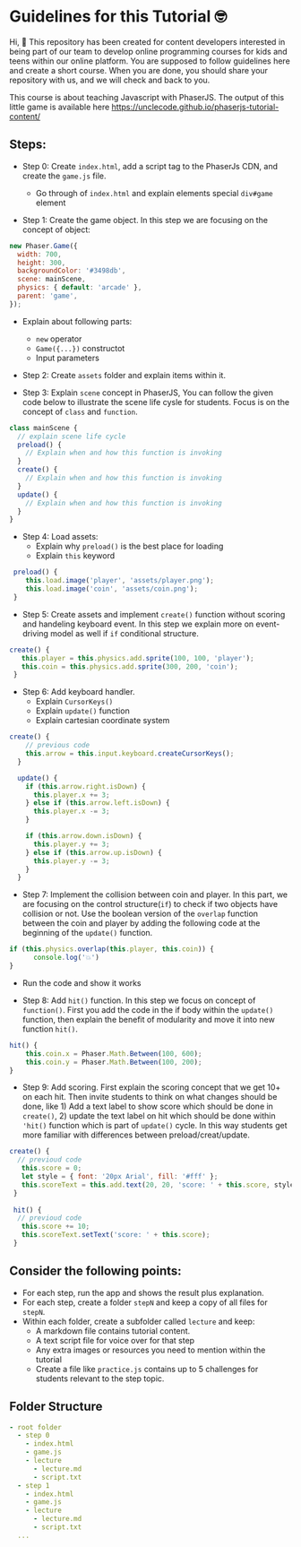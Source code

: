 # Guidelines for this Tutorial 🤓

Hi, 🤚 This repository has been created for content developers interested in being part of our team to develop online programming courses for kids and teens within our online platform. You are supposed to follow guidelines here and create a short course. When you are done, you should share your repository with us, and we will check and back to you.

 This course is about teaching Javascript with PhaserJS. The output of this little game is available here https://unclecode.github.io/phaserjs-tutorial-content/

## Steps:
- Step 0: Create `index.html`, add a script tag to the PhaserJs CDN, and create the `game.js` file.
  - Go through of `index.html` and explain elements special `div#game` element 
 
- Step 1: Create the game object. In this step we are focusing on the concept of object:
```javascript
new Phaser.Game({
  width: 700,
  height: 300,
  backgroundColor: '#3498db',
  scene: mainScene,
  physics: { default: 'arcade' },
  parent: 'game',
});
```
  - Explain about following parts:
    - `new` operator
    - `Game({...})` constructot
    - Input parameters
  
- Step 2: Create `assets` folder and explain items within it.
- Step 3: Explain `scene` concept in PhaserJS, You can follow the given code below to illustrate the scene life cysle for students. Focus is on the concept of `class` and `function`.
```javascript
class mainScene {
  // explain scene life cycle
  preload() {
    // Explain when and how this function is invoking
  }
  create() {
    // Explain when and how this function is invoking  
  }
  update() {
    // Explain when and how this function is invoking
  }
}
```

- Step 4: Load assets:
  - Explain why `preload()` is the best place for loading
  - Explain `this` keyword

```javascript
 preload() {
    this.load.image('player', 'assets/player.png');
    this.load.image('coin', 'assets/coin.png');
 }
 ```
 
 - Step 5: Create assets and implement `create()` function without scoring and handeling keyboard event. In this step we explain more on event-driving model as well if `if` conditional structure.
 ```javascript
 create() {
    this.player = this.physics.add.sprite(100, 100, 'player');
    this.coin = this.physics.add.sprite(300, 200, 'coin');
  }
```

- Step 6: Add keyboard handler. 
  - Explain `CursorKeys()`
  - Explain `update()` function
  - Explain cartesian coordinate system 
```javascript
create() {
    // previous code
    this.arrow = this.input.keyboard.createCursorKeys();
  }

  update() {
    if (this.arrow.right.isDown) {
      this.player.x += 3;
    } else if (this.arrow.left.isDown) {
      this.player.x -= 3;
    } 

    if (this.arrow.down.isDown) {
      this.player.y += 3;
    } else if (this.arrow.up.isDown) {
      this.player.y -= 3;
    } 
  }
```

- Step 7: Implement the collision between coin and player. In this part, we are focusing on the control structure(`if`) to check if two objects have collision or not. Use the boolean version of the `overlap` function between the coin and player by adding the following code at the beginning of the `update()` function.
```javascript
if (this.physics.overlap(this.player, this.coin)) {
      console.log('💥')
}
```
  - Run the code and show it works

- Step 8: Add `hit()` function. In this step we focus on concept of `function()`. First you add the code in the if body within the `update()` function, then explain the benefit of modularity and move it into new function `hit()`.
```javascript
hit() {
    this.coin.x = Phaser.Math.Between(100, 600);
    this.coin.y = Phaser.Math.Between(100, 200);
}
```

    
- Step 9: Add scoring. First explain the scoring concept that we get 10+ on each hit. Then invite students to think on what changes should be done, like 1) Add a text label to show score which should be done in `create()`, 2) update the text label on hit which should be done within `'hit()` function which is part of `update()` cycle. In this way students get more familiar with differences between preload/creat/update.
```javascript
create() {
  // previoud code
   this.score = 0;
   let style = { font: '20px Arial', fill: '#fff' };
   this.scoreText = this.add.text(20, 20, 'score: ' + this.score, style);
 }
 
 hit() {
  // previoud code
   this.score += 10;
   this.scoreText.setText('score: ' + this.score);
 }
```

## Consider the following points:
- For each step, run the app and shows the result plus explanation.
- For each step, create a folder `stepN` and keep a copy of all files for `stepN`.
- Within each folder, create a subfolder called `lecture` and keep:
  - A markdown file contains tutorial content.
  - A text script file for voice over for that step
  - Any extra images or resources you need to mention within the tutorial
  - Create a file like `practice.js` contains up to 5 challenges for students relevant to the step topic.


## Folder Structure 

```yaml
- root folder
  - step 0
    - index.html
    - game.js
    - lecture 
      - lecture.md
      - script.txt
  - step 1
    - index.html
    - game.js
    - lecture 
      - lecture.md
      - script.txt
  ...
```

